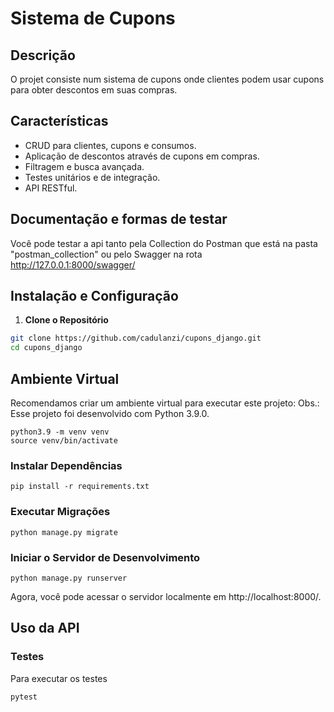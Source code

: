 # Sistema de Cupons

## Descrição

O projet consiste num sistema de cupons onde clientes podem usar cupons para obter descontos em suas compras.

## Características

- CRUD para clientes, cupons e consumos.
- Aplicação de descontos através de cupons em compras.
- Filtragem e busca avançada.
- Testes unitários e de integração.
- API RESTful.

## Documentação e formas de testar
Você pode testar a api tanto pela Collection do Postman que está na pasta "postman_collection" ou pelo Swagger na rota http://127.0.0.1:8000/swagger/

## Instalação e Configuração

1. **Clone o Repositório**

```bash
git clone https://github.com/cadulanzi/cupons_django.git
cd cupons_django
```

## Ambiente Virtual
Recomendamos criar um ambiente virtual para executar este projeto:
Obs.: Esse projeto foi desenvolvido com Python 3.9.0.

```
python3.9 -m venv venv
source venv/bin/activate
```

### Instalar Dependências
```
pip install -r requirements.txt
```

### Executar Migrações
```
python manage.py migrate
```

### Iniciar o Servidor de Desenvolvimento
```
python manage.py runserver
```

Agora, você pode acessar o servidor localmente em http://localhost:8000/.

## Uso da API
### Testes
Para executar os testes
```
pytest
```
